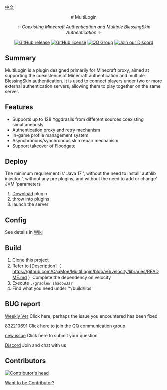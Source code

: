 [中文](https://github.com/CaaMoe/MultiLogin/blob/v6/README.md)
<div align="center">
# MultiLogin

_✨ Coexisting Minecraft Authentication and Multiple BlessingSkin Authentication ✨_

[![GitHub release](https://img.shields.io/github/release/CaaMoe/MultiLogin.svg)](https://github.com/CaaMoe/MultiLogin/releases/)
[![GitHub license](https://img.shields.io/github/license/CaaMoe/MultiLogin?style=flat-square)](https://github.com/CaaMoe/MultiLogin/blob/master/LICENSE)
[![QQ Group](https://img.shields.io/badge/QQ%20group-832210691-yellow?style=flat-square)](https://jq.qq.com/?_wv=1027&k=WrOTGIC7)
[![Join our Discord](https://img.shields.io/discord/1225725211727499347.svg?logo=discord&label=)](https://discord.gg/HJXHCZRS)

</div>

## Summary

MultiLogin is a plugin designed primarily for Minecraft proxy,
aimed at supporting the coexistence of Minecraft authentication and multiple BlessingSkin authentication.
It is used to connect players under two or more external authentication servers,
allowing them to play together on the same server.

## Features

* Supports up to 128 Yggdrasils from different sources coexisting simultaneously
* Authentication proxy and retry mechanism
* In-game profile management system
* Asynchronous/synchronous skin repair mechanism
* Support takeover of Floodgate

## Deploy

The minimum requirement is' Java 17 ',
without the need to install' authlib injector ',
without any pre plugins,
and without the need to add or change' JVM 'parameters

1. [Download](https://github.com/CaaMoe/MultiLogin/releases/latest) plugin
2. throw into plugins
3. launch the server

## Config

See details in [Wiki](https://github.com/CaaMoe/MultiLogin/wiki)

## Build

1. Clone this project
2. Refer to [Description]（ https://github.com/CaaMoe/MultiLogin/blob/v6/velocity/libraries/README.md ）Complete the dependency on velocity
3. Execute `./gradlew shadowJar`
4. Find what you need under '*/build/libs'

## BUG report

[Weekly Ver](https://github.com/CaaMoe/MultiLogin/releases/tag/weekly) Click here, perhaps the issue you encountered has been fixed

[832210691](https://jq.qq.com/?_wv=1027&k=WrOTGIC7) Click here to join the QQ communication group

[new issue](https://github.com/CaaMoe/MultiLogin/issues/new) Click here to submit your question

[Discord](https://discord.gg/HJXHCZRS) Join and chat with us

## Contributors

<a href="https://github.com/CaaMoe/MultiLogin/graphs/contributors">
  <img src="https://contrib.rocks/image?repo=CaaMoe/MultiLogin"  alt="Contributor's head"/>
</a>

[Want to be Contributor?](https://github.com/CaaMoe/MultiLogin/pulls)
